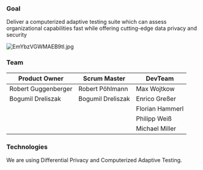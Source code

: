### Goal
Deliver a computerized adaptive testing suite which can assess organizational capabilities fast while offering cutting-edge data privacy and security

![EmYbzVGWMAEB9tl.jpg](https://dev.azure.com/guggenbergerro81934/071f7f30-0109-410e-ad49-101482642024/_apis/git/repositories/4d342ed3-b9d5-47e9-acba-02c1da50f9f2/Items?path=%2F.attachments%2FEmYbzVGWMAEB9tl-89b8bbe6-fc9c-4a33-80c5-ef885c544924.jpg&download=false&resolveLfs=true&%24format=octetStream&api-version=5.0-preview.1&sanitize=true&versionDescriptor.version=wikiMaster)


### Team
|Product Owner  | Scrum Master  | DevTeam |
|--|--|--|
|Robert Guggenberger  | Robert Pöhlmann | Max Wojtkow  |
|Bogumil Dreliszak  |Bogumil Dreliszak  | Enrico Greßer  |
|  |  | Florian Hammerl |
|  |  | Philipp Weiß |
|  |  |  Michael Miller |

### Technologies

We are using Differential Privacy and Computerized Adaptive Testing.
